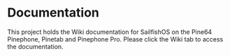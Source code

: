 # Documentation

This project holds the Wiki documentation for SailfishOS on the Pine64 Pinephone, Pinetab and Pinephone Pro.  Please click the Wiki tab to access the documentation.